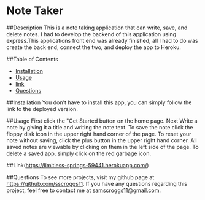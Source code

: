 # Note Taker

  

  ##Description
  This is a note taking application that can write, save, and delete notes. I had to develop the backend of this application  using express.This applications front end was already finished, all I had to do was create the back end, connect the two, and deploy the app to Heroku.

  ##Table of Contents
  - [Installation](#installation)
  - [Usage](#usage)
  - [link](#link)
  - [Questions](#questions)

  ##Installation
  You don't have to install this app, you can simply follow the link to the deployed version.

  ##Usage
  First click the "Get Started button on the home page. Next Write a note by giving it a title and writing the note text. To save the note click the floppy disk icon in the upper right hand corner of the page. To reset your note without saving, click the plus  button in the upper right hand corner. All saved notes are viewable by clicking on them in the left side of the page. To delete a saved app, simply click on the red garbage icon.

  ##Link(https://limitless-springs-59441.herokuapp.com/)

  ##Questions
  To see more projects, visit my github page at https://github.com/sscroggs11. If you have any questions regarding this project, feel free to contact me at samscroggs11@gmail.com.
